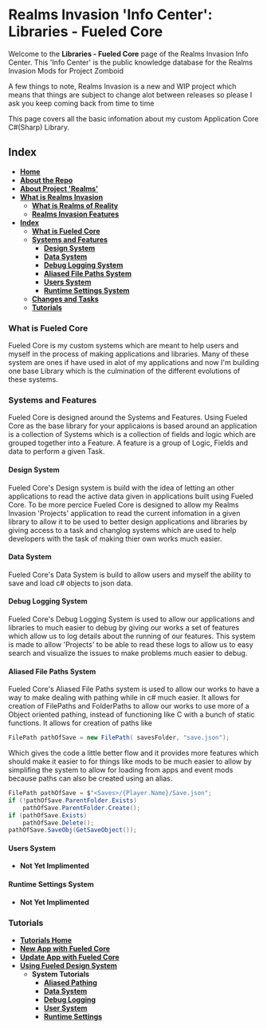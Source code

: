 # Realms Invasion 'Info Center': **Libraries - Fueled Core**

Welcome to the **Libraries - Fueled Core** page of the Realms Invasion Info Center. 
This 'Info Center' is the public knowledge database for the Realms Invasion Mods for Project Zomboid

A few things to note, 
Realms Invasion is a new and WIP project which means that things are subject to change alot between releases so please I ask you keep coming back from time to time

This page covers all the basic infomation about my custom Application Core C#(Sharp) Library. 

## **Index**
- [**Home**](https://github.com/FueledByOCHD/Realms-Invasion-Info-Center/blob/develop/README.md)
- [**About the Repo**](https://github.com/FueledByOCHD/Realms-Invasion-Info-Center/blob/develop/README.md#about-the-repo)
- [**About Project 'Realms'**](https://github.com/FueledByOCHD/Realms-Invasion-Info-Center/blob/develop/AboutProjectRealms.md)
- [**What is Realms Invasion**](https://github.com/FueledByOCHD/Realms-Invasion-Info-Center/blob/develop/README.md#what-is-realms-invasion)
    - [**What is Realms of Reality**](https://github.com/FueledByOCHD/Realms-Invasion-Info-Center/blob/develop/AboutRealmsOfReality.md)
    - [**Realms Invasion Features**](https://github.com/FueledByOCHD/Realms-Invasion-Info-Center/blob/develop/README.md#realms-invasion-features)
- [**Index**](https://github.com/FueledByOCHD/Realms-Invasion-Info-Center/blob/develop/Fueled%20Core/FueledCore.md#index)
    - [**What is Fueled Core**](https://github.com/FueledByOCHD/Realms-Invasion-Info-Center/blob/develop/Fueled%20Core/FueledCore.md#what-is-fueled-core)
    - [**Systems and Features**](https://github.com/FueledByOCHD/Realms-Invasion-Info-Center/blob/develop/Fueled%20Core/FueledCore.md#systems-and-features)
        - [**Design System**](https://github.com/FueledByOCHD/Realms-Invasion-Info-Center/blob/develop/Fueled%20Core/FueledCore.md#design-system)
        - [**Data System**](https://github.com/FueledByOCHD/Realms-Invasion-Info-Center/blob/develop/Fueled%20Core/FueledCore.md#data-system)
        - [**Debug Logging System**](https://github.com/FueledByOCHD/Realms-Invasion-Info-Center/blob/develop/Fueled%20Core/FueledCore.md#debug-logging-system)
        - [**Aliased File Paths System**](https://github.com/FueledByOCHD/Realms-Invasion-Info-Center/blob/develop/Fueled%20Core/FueledCore.md#aliased-file-paths-system)
        - [**Users System**](https://github.com/FueledByOCHD/Realms-Invasion-Info-Center/blob/develop/Fueled%20Core/FueledCore.md#users-system)
        - [**Runtime Settings System**](https://github.com/FueledByOCHD/Realms-Invasion-Info-Center/blob/develop/Fueled%20Core/FueledCore.md#runtime-settings-system)
    - [**Changes and Tasks**](https://github.com/FueledByOCHD/Realms-Invasion-Info-Center/blob/develop/Fueled%20Core/FueledCore_Todo.md)
    - [**Tutorials**](https://github.com/FueledByOCHD/Realms-Invasion-Info-Center/blob/develop/Fueled%20Core/FueledCore.md#tutorials)
        

### **What is Fueled Core**

Fueled Core is my custom systems which are meant to help users and myself in the process of making applications and libraries. Many of these system are ones if have used in alot of my applications and now I'm building one base Library which is the culmination of the different evolutions of these systems.

### **Systems and Features**

Fueled Core is designed around the Systems and Features. Using Fueled Core as the base library for your applicaions is based around an application is a collection of Systems which is a collection of fields and logic which are grouped together into a Feature. A feature is a group of Logic, Fields and data to perform a given Task.

#### **Design System**

Fueled Core's Design system is build with the idea of letting an other applications to read the active data given in applications built using Fueled Core. To be more percice Fueled Core is designed to allow my Realms Invasion 'Projects' application to read the current infomation in a given library to allow it to be used to better design applications and libraries by giving access to a task and changlog systems which are used to help developers with the task of making thier own works much easier.

#### **Data System**

Fueled Core's Data System is build to allow users and myself the ability to save and load c# objects to json data. 

#### **Debug Logging System**

Fueled Core's Debug Logging System is used to allow our applications and libraries to much easier to debug by giving our works a set of features which allow us to log details about the running of our features. This system is made to allow 'Projects' to be able to read these logs to allow us to easy search and visualize the issues to make problems much easier to debug.

#### **Aliased File Paths System**

Fueled Core's Aliased File Paths system is used to allow our works to have a way to make dealing with pathing while in c# much easier. It allows for creation of FilePaths and FolderPaths to allow our works to use more of a Object oriented pathing, instead of functioning like C with a bunch of static functions. It allows for creation of paths like

```cs
FilePath pathOfSave = new FilePath( savesFolder, "save.json");
```

Which gives the code a little better flow and it provides more features which should make it easier to for things like mods to be much easier to allow by simplifing the system to allow for loading from apps and event mods because paths can also be created using an alias.

```cs
FilePath pathOfSave = $"<Saves>/{Player.Name}/Save.json";
if (!pathOfSave.ParentFolder.Exists)
    pathOfSave.ParentFolder.Create();
if (pathOfSave.Exists)
    pathOfSave.Delete();
pathOfSave.SaveObj(GetSaveObject());
```

#### **Users System**

- **Not Yet Implimented**

#### **Runtime Settings System**

- **Not Yet Implimented**


### **Tutorials**

- [**Tutorials Home**](https://github.com/FueledByOCHD/Realms-Invasion-Info-Center/blob/develop/Tutorials/TutorialsHome.md)
- [**New App with Fueled Core**](https://github.com/FueledByOCHD/Realms-Invasion-Info-Center/blob/develop/Tutorials/FueledCore/NewFueledApp.md)
- [**Update App with Fueled Core**](https://github.com/FueledByOCHD/Realms-Invasion-Info-Center/blob/develop/Tutorials/FueledCore/UpdateAppWithCore.md)
- [**Using Fueled Design System**](https://github.com/FueledByOCHD/Realms-Invasion-Info-Center/blob/develop/Tutorials/FueledCore/UsingFueledDesignSystem.md)
    - **System Tutorials**
        - [**Aliased Pathing**](https://github.com/FueledByOCHD/Realms-Invasion-Info-Center/blob/develop/Tutorials/FueledCore/Systems/AliasedPathing.md)
        - [**Data System**](https://github.com/FueledByOCHD/Realms-Invasion-Info-Center/blob/develop/Tutorials/FueledCore/Systems/DataSystem.md)
        - [**Debug Logging**](https://github.com/FueledByOCHD/Realms-Invasion-Info-Center/blob/develop/Tutorials/FueledCore/Systems/DebugLogging.md)
        - [**User System**](https://github.com/FueledByOCHD/Realms-Invasion-Info-Center/blob/develop/Tutorials/FueledCore/Systems/UserSystem.md)
        - [**Runtime Settings**](https://github.com/FueledByOCHD/Realms-Invasion-Info-Center/blob/develop/Tutorials/FueledCore/Systems/RuntimeSettings.md)